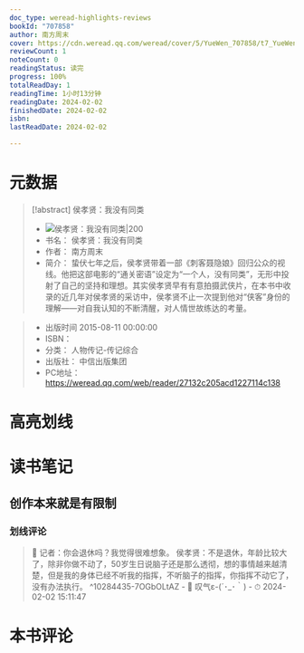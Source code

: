 ```yaml
---
doc_type: weread-highlights-reviews
bookId: "707858"
author: 南方周末
cover: https://cdn.weread.qq.com/weread/cover/5/YueWen_707858/t7_YueWen_707858.jpg
reviewCount: 1
noteCount: 0
readingStatus: 读完
progress: 100%
totalReadDay: 1
readingTime: 1小时13分钟
readingDate: 2024-02-02
finishedDate: 2024-02-02
isbn: 
lastReadDate: 2024-02-02

---
```

# 元数据
> [!abstract] 侯孝贤：我没有同类
> - ![ 侯孝贤：我没有同类|200](https://cdn.weread.qq.com/weread/cover/5/YueWen_707858/t7_YueWen_707858.jpg)
> - 书名： 侯孝贤：我没有同类
> - 作者： 南方周末
> - 简介：     蛰伏七年之后，侯孝贤带着一部《刺客聂隐娘》回归公众的视线。他把这部电影的“通关密语”设定为“一个人，没有同类”，无形中投射了自己的坚持和理想。其实侯孝贤早有有意拍摄武侠片，在本书中收录的近几年对侯孝贤的采访中，侯孝贤不止一次提到他对“侠客”身份的理解——对自我认知的不断清醒，对人情世故练达的考量。

> - 出版时间 2015-08-11 00:00:00
> - ISBN： 
> - 分类： 人物传记-传记综合
> - 出版社： 中信出版集团
> - PC地址：https://weread.qq.com/web/reader/27132c205acd1227114c138

# 高亮划线

# 读书笔记

## 创作本来就是有限制

### 划线评论
> 📌 记者：你会退休吗？我觉得很难想象。 
侯孝贤：不是退休，年龄比较大了，除非你做不动了，50岁生日说脑子还是那么透彻，想的事情越来越清楚，但是我的身体已经不听我的指挥，不听脑子的指挥，你指挥不动它了，没有办法执行。  ^10284435-7OGbOLtAZ
    - 💭 叹气ε-(´･_･｀)
    - ⏱ 2024-02-02 15:11:47
   
# 本书评论
